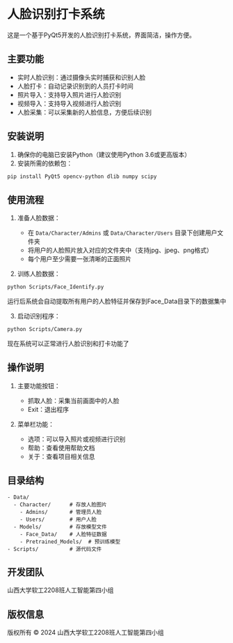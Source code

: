 # 人脸识别打卡系统

这是一个基于PyQt5开发的人脸识别打卡系统，界面简洁，操作方便。

## 主要功能

- 实时人脸识别：通过摄像头实时捕获和识别人脸
- 人脸打卡：自动记录识别到的人员打卡时间
- 照片导入：支持导入照片进行人脸识别
- 视频导入：支持导入视频进行人脸识别
- 人脸采集：可以采集新的人脸信息，方便后续识别

## 安装说明

1. 确保你的电脑已安装Python（建议使用Python 3.6或更高版本）
2. 安装所需的依赖包：
```bash
pip install PyQt5 opencv-python dlib numpy scipy
```

## 使用流程

1. 准备人脸数据：
   - 在 `Data/Character/Admins` 或 `Data/Character/Users` 目录下创建用户文件夹
   - 将用户的人脸照片放入对应的文件夹中（支持jpg、jpeg、png格式）
   - 每个用户至少需要一张清晰的正面照片

2. 训练人脸数据：
```bash
python Scripts/Face_Identify.py
```
   运行后系统会自动提取所有用户的人脸特征并保存到Face_Data目录下的数据集中

3. 启动识别程序：
```bash
python Scripts/Camera.py
```
   现在系统可以正常进行人脸识别和打卡功能了

## 操作说明

1. 主要功能按钮：
   - 抓取人脸：采集当前画面中的人脸
   - Exit：退出程序

2. 菜单栏功能：
   - 选项：可以导入照片或视频进行识别
   - 帮助：查看使用帮助文档
   - 关于：查看项目相关信息

## 目录结构

```
- Data/
  - Character/      # 存放人脸图片
    - Admins/       # 管理员人脸
    - Users/        # 用户人脸
  - Models/         # 存放模型文件
    - Face_Data/    # 人脸特征数据
    - Pretrained_Models/  # 预训练模型
- Scripts/          # 源代码文件
```

## 开发团队

山西大学软工2208班人工智能第四小组

## 版权信息

版权所有 © 2024 山西大学软工2208班人工智能第四小组
